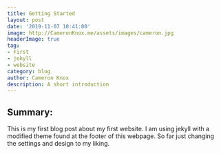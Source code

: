 ```yaml
---
title: Getting Started
layout: post
date: '2019-11-07 10:41:00'
image: http://CameronKnox.me/assets/images/cameron.jpg
headerImage: true
tag:
- First
- jekyll
- website
category: blog
author: Cameron Knox
description: A short introduction
---
```


## Summary:
This is my first blog post about my first website. I am using jekyll with a modified theme found at the footer of this webpage. So far just changing the settings and design to my liking.